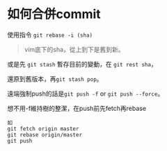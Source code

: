 # 如何合併commit

使用指令 `git rebase -i (sha)`
	
>vim底下的sha，從上到下是舊到新。

或是先 `git stash` 暫存目前的變動，在 `git rest sha`，

還原到舊版本，再`git stash pop`。

遠端強制push的話是`git push -f` or `git push --force`。

想不用-f維持樹的整潔，在push前先fetch再rebase

	如
	git fetch origin master
	git rebase origin/master
	git push
		